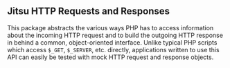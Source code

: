 Jitsu HTTP Requests and Responses
---------------------------------

This package abstracts the various ways PHP has to access information about the
incoming HTTP request and to build the outgoing HTTP response in behind a
common, object-oriented interface. Unlike typical PHP scripts which access
`$_GET`, `$_SERVER`, etc. directly, applications written to use this API can
easily be tested with mock HTTP request and response objects.
